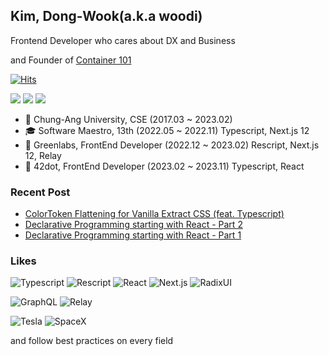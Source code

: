 ## Kim, Dong-Wook(a.k.a woodi)

Frontend Developer who cares about DX and Business

and Founder of [Container 101](https://github.com/container-101)

[![Hits](https://hits.seeyoufarm.com/api/count/incr/badge.svg?url=https%3A%2F%2Fgithub.com%2Fwoodi97%2Fhit-counter&count_bg=%23181717&title_bg=%23555555&icon_color=%23E7E7E7&title=visited&edge_flat=true)](https://hits.seeyoufarm.com)

<a target="_blank" href="https://woodi97.github.io/"><img src="https://img.shields.io/badge/Blog-woodi97-181717?style=for-the-badge&logo=Github&logoColor=white" /></a>
<a target="_blank" href="https://github.com/CauArchive"><img src="https://img.shields.io/badge/Repo-CS_Knowledge-a374db?style=for-the-badge&logoColor=white" /></a>
<a target="_blank" href="https://github.com/container-101"><img src="https://img.shields.io/badge/Repo-Container101-006EF9?style=for-the-badge&logoColor=white" /></a>

- 🏫 Chung-Ang University, CSE (2017.03 ~ 2023.02)
- 🎓 Software Maestro, 13th (2022.05 ~ 2022.11) Typescript, Next.js 12
- 🏢 Greenlabs, FrontEnd Developer (2022.12 ~ 2023.02) Rescript, Next.js 12, Relay
- 🏢 42dot, FrontEnd Developer (2023.02 ~ 2023.11) Typescript, React

### Recent Post

- [ColorToken Flattening for Vanilla Extract CSS (feat. Typescript)](https://woodi97.github.io/blog/javascript/flat-color-token-object-for-vanilla-extract)
- [Declarative Programming starting with React - Part 2](https://woodi97.github.io/blog/reactjs/declarative-programming-part2)
- [Declarative Programming starting with React - Part 1](https://woodi97.github.io/blog/reactjs/declarative-programming-part1)

### Likes

![Typescript](https://img.shields.io/badge/-Typescript-3178c6?logo=typescript&logoColor=white&style=for-the-badge)
![Rescript](https://img.shields.io/badge/-Rescript-e6484f?logo=rescript&logoColor=white&style=for-the-badge)
![React](https://img.shields.io/badge/-React-61DAFB?logo=react&logoColor=white&style=for-the-badge)
![Next.js](https://img.shields.io/badge/-Next.js-000000?logo=nextdotjs&logoColor=white&style=for-the-badge)
![RadixUI](https://img.shields.io/badge/-Radix_UI-161618?logo=radixui&logoColor=white&style=for-the-badge)

![GraphQL](https://img.shields.io/badge/-GraphQL-e10098?logo=graphql&logoColor=white&style=for-the-badge)
![Relay](https://img.shields.io/badge/-Relay-f26b00?logo=relay&logoColor=white&style=for-the-badge)

![Tesla](https://img.shields.io/badge/-Tesla-CC0000?logo=tesla&logoColor=white&style=for-the-badge)
![SpaceX](https://img.shields.io/badge/-SpaceX-000000?logo=spacex&logoColor=white&style=for-the-badge)

<p>
and follow best practices on every field
</p>
